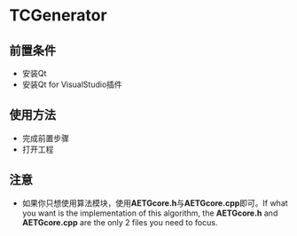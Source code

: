 # TCGenerator
## 前置条件
+ 安装Qt
+ 安装Qt for VisualStudio插件
## 使用方法
+ 完成前置步骤
+ 打开工程
## 注意
+ 如果你只想使用算法模块，使用**AETGcore.h**与**AETGcore.cpp**即可。If what you want is the implementation of this algorithm, the **AETGcore.h** and **AETGcore.cpp** are the only 2 files you need to focus.
